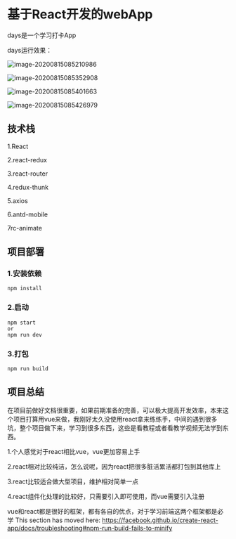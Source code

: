 # 基于React开发的webApp

days是一个学习打卡App

days运行效果：

![image-20200815085210986](C:\Users\lin\AppData\Roaming\Typora\typora-user-images\image-20200815085210986.png)



![image-20200815085352908](C:\Users\lin\AppData\Roaming\Typora\typora-user-images\image-20200815085352908.png)

![image-20200815085401663](C:\Users\lin\AppData\Roaming\Typora\typora-user-images\image-20200815085401663.png)











![image-20200815085426979](C:\Users\lin\AppData\Roaming\Typora\typora-user-images\image-20200815085426979.png)

## 技术栈

1.React

2.react-redux

3.react-router

4.redux-thunk

5.axios

6.antd-mobile

7rc-animate 

## 项目部署

### 1.安装依赖

```
npm install 
```

### 2.启动

```
npm start
or
npm run dev
```

### 3.打包

```
npm run build
```



## 项目总结

在项目前做好文档很重要，如果前期准备的完善，可以极大提高开发效率，本来这个项目打算用vue来做，我刚好太久没使用react拿来练练手，中间的遇到很多坑，整个项目做下来，学习到很多东西，这些是看教程或者看教学视频无法学到东西。

1.个人感觉对于react相比vue，vue更加容易上手

2.react相对比较纯洁，怎么说呢，因为react把很多脏活累活都打包到其他库上

3.react比较适合做大型项目，维护相对简单一点

4.react组件化处理的比较好，只需要引入即可使用，而vue需要引入注册

vue和react都是很好的框架，都有各自的优点，对于学习前端这两个框架都是必学
This section has moved here: https://facebook.github.io/create-react-app/docs/troubleshooting#npm-run-build-fails-to-minify


